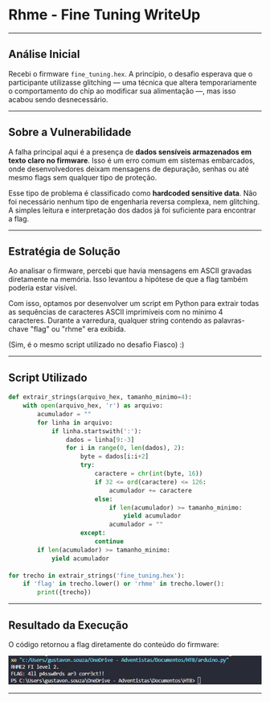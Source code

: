 # Rhme - Fine Tuning WriteUp

---

## Análise Inicial

Recebi o firmware `fine_tuning.hex`. A princípio, o desafio esperava que o participante utilizasse glitching — uma técnica que altera temporariamente o comportamento do chip ao modificar sua alimentação —, mas isso acabou sendo desnecessário.

---

## Sobre a Vulnerabilidade

A falha principal aqui é a presença de **dados sensíveis armazenados em texto claro no firmware**. Isso é um erro comum em sistemas embarcados, onde desenvolvedores deixam mensagens de depuração, senhas ou até mesmo flags sem qualquer tipo de proteção.

Esse tipo de problema é classificado como **hardcoded sensitive data**. Não foi necessário nenhum tipo de engenharia reversa complexa, nem glitching. A simples leitura e interpretação dos dados já foi suficiente para encontrar a flag.

---

## Estratégia de Solução

Ao analisar o firmware, percebi que havia mensagens em ASCII gravadas diretamente na memória. Isso levantou a hipótese de que a flag também poderia estar visível.

Com isso, optamos por desenvolver um script em Python para extrair todas as sequências de caracteres ASCII imprimíveis com no mínimo 4 caracteres. Durante a varredura, qualquer string contendo as palavras-chave "flag" ou "rhme" era exibida.

(Sim, é o mesmo script utilizado no desafio Fiasco) :)

---

## Script Utilizado

```python
def extrair_strings(arquivo_hex, tamanho_minimo=4):
    with open(arquivo_hex, 'r') as arquivo:
        acumulador = ""
        for linha in arquivo:
            if linha.startswith(':'):
                dados = linha[9:-3]
                for i in range(0, len(dados), 2):
                    byte = dados[i:i+2]
                    try:
                        caractere = chr(int(byte, 16))
                        if 32 <= ord(caractere) <= 126:
                            acumulador += caractere
                        else:
                            if len(acumulador) >= tamanho_minimo:
                                yield acumulador
                            acumulador = ""
                    except:
                        continue
        if len(acumulador) >= tamanho_minimo:
            yield acumulador

for trecho in extrair_strings('fine_tuning.hex'):
    if 'flag' in trecho.lower() or 'rhme' in trecho.lower():
        print({trecho})

```

---

## Resultado da Execução

O código retornou a flag diretamente do conteúdo do firmware:

![image.png](image.png)

---